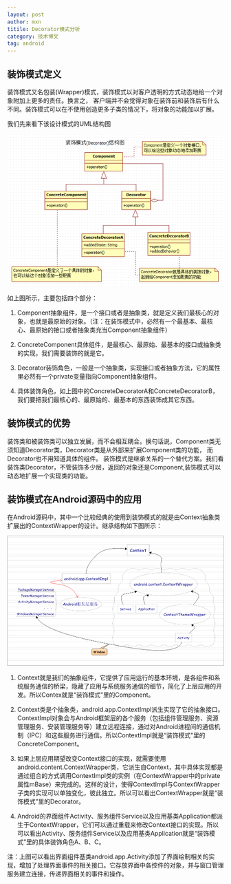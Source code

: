 ```yaml
---
layout: post
author: mxn
titile: Decorator模式分析
category: 技术博文
tag: android
---
```


## 装饰模式定义

装饰模式又名包装(Wrapper)模式，装饰模式以对客户透明的方式动态地给一个对象附加上更多的责任。换言之，
客户端并不会觉得对象在装饰前和装饰后有什么不同。装饰模式可以在不使用创造更多子类的情况下，将对象的功能加以扩展。

我们先来看下该设计模式的UML结构图

![](https://raw.githubusercontent.com/mxn21/mxn21.github.io/master/public/img/img92.png)

如上图所示，主要包括四个部分：

1. Component抽象组件，是一个接口或者是抽象类，就是定义我们最核心的对象，也就是最原始的对象。（注：在装饰模式中，必然有一个最基本、最核心、最原始的接口或者抽象类充当Component抽象组件）

2. ConcreteComponent具体组件，是最核心、最原始、最基本的接口或抽象类的实现，我们需要装饰的就是它。

3. Decorator装饰角色，一般是一个抽象类，实现接口或者抽象方法，它的属性里必然有一个private变量指向Component抽象组件。

4. 具体装饰角色，如上图中的ConcreteDecoratorA和ConcreteDecoratorB，我们要把我们最核心的、最原始的、最基本的东西装饰成其它东西。


## 装饰模式的优势

装饰类和被装饰类可以独立发展，而不会相互耦合。换句话说，Component类无须知道Decorator类，Decorator类是从外部来扩展Component类的功能，
而Decorator也不用知道具体的组件。
装饰模式是继承关系的一个替代方案。我们看装饰类Decorator，不管装饰多少层，返回的对象还是Component,装饰模式可以动态地扩展一个实现类的功能。

## 装饰模式在Android源码中的应用

在Android源码中，其中一个比较经典的使用到装饰模式的就是由Context抽象类扩展出的ContextWrapper的设计。继承结构如下图所示：

![](https://raw.githubusercontent.com/mxn21/mxn21.github.io/master/public/img/img93.png)

1. Context就是我们的抽象组件，它提供了应用运行的基本环境，是各组件和系统服务通信的桥梁，隐藏了应用与系统服务通信的细节，简化了上层应用的开发。所以Contex就是“装饰模式”里的Component。

2. Context类是个抽象类，android.app.ContextImpl派生实现了它的抽象接口。ContextImpl对象会与Android框架层的各个服务（包括组件管理服务、资源管理服务、安装管理服务等）建立远程连接，通过对Android进程间的通信机制（IPC）和这些服务进行通信。所以ContextImpl就是“装饰模式”里的ConcreteComponent。

3. 如果上层应用期望改变Context接口的实现，就需要使用android.content.ContextWrapper类，它派生自Context，其中具体实现都是通过组合的方式调用ContextImpl类的实例（在ContextWrapper中的private属性mBase）来完成的。这样的设计，使得ContextImpl与ContextWrapper子类的实现可以单独变化，彼此独立。所以可以看出ContextWrapper就是“装饰模式”里的Decorator。

4. Android的界面组件Activity、服务组件Service以及应用基类Application都派生于ContextWrapper，它们可以通过重载来修改Context接口的实现。所以可以看出Activity、服务组件Service以及应用基类Application就是“装饰模式”里的具体装饰角色A、B、C。

注：上图可以看出界面组件基类android.app.Activity添加了界面绘制相关的实现，增加了处理界面事件的相关接口。它存放界面中各控件的对象，并与窗口管理服务建立连接，传递界面相关的事件和操作。

